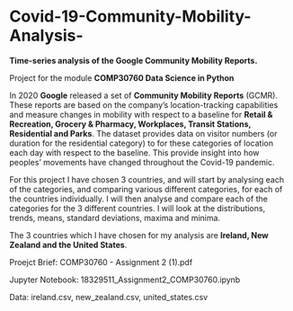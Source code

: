 # Covid-19-Community-Mobility-Analysis-
__Time-series analysis of the Google Community Mobility Reports.__

Project for the module __COMP30760 Data Science in Python__

In 2020 __Google__ released a set of __Community Mobility Reports__ (GCMR). These reports are based on the company’s location-tracking capabilities and measure changes in mobility with respect to a baseline for __Retail & Recreation, Grocery & Pharmacy, Workplaces, Transit Stations, Residential and Parks__. The dataset provides data on visitor numbers (or duration for the residential category) to for these categories of location each day with respect to the baseline. This provide insight into how peoples’ movements have changed throughout the Covid-19 pandemic. 

For this project I have chosen 3 countries, and will start by analysing each of the categories, and comparing various different categories, for each of the countries individually. I will then analyse and compare each of the categories for the 3 different countries. I will look at the distributions, trends, means, standard deviations, maxima and minima.

The 3 countries which I have chosen for my analysis are __Ireland, New Zealand and the United States__. 


Proejct Brief: COMP30760 - Assignment 2 (1).pdf

Jupyter Notebook: 18329511_Assignment2_COMP30760.ipynb

Data: ireland.csv, new_zealand.csv, united_states.csv
